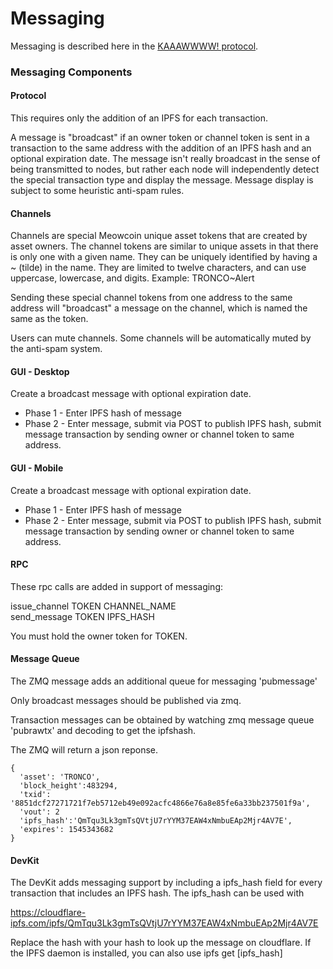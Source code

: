 # Messaging

Messaging is described here in the [KAAAWWWW! protocol](https://medium.com/@tronblack/meowcoin-kaaawww-2f72077aece).

### Messaging Components
#### Protocol
This requires only the addition of an IPFS for each transaction.  

A message is "broadcast" if an owner token or channel token is sent in a transaction to the same address with the addition of an IPFS hash and an optional expiration date.  The message isn't really broadcast in the sense of being transmitted to nodes, but rather each node will independently detect the special transaction type and display the message.  Message display is subject to some heuristic anti-spam rules.

#### Channels
Channels are special Meowcoin unique asset tokens that are created by asset owners.  The channel tokens are similar to unique assets in that there is only one with a given name.  They can be uniquely identified by having a ~ (tilde) in the name.  They are limited to twelve characters, and can use uppercase, lowercase, and digits. Example: TRONCO~Alert

Sending these special channel tokens from one address to the same address will "broadcast" a message on the channel, which is named the same as the token.

Users can mute channels.  Some channels will be automatically muted by the anti-spam system.

#### GUI - Desktop

Create a broadcast message with optional expiration date.
* Phase 1 - Enter IPFS hash of message
* Phase 2 - Enter message, submit via POST to publish IPFS hash, submit message transaction by sending owner or channel token to same address.

#### GUI - Mobile

Create a broadcast message with optional expiration date.
* Phase 1 - Enter IPFS hash of message
* Phase 2 - Enter message, submit via POST to publish IPFS hash, submit message transaction by sending owner or channel token to same address.

#### RPC

These rpc calls are added in support of messaging:

issue_channel TOKEN CHANNEL_NAME  
send_message TOKEN IPFS_HASH

You must hold the owner token for TOKEN.


#### Message Queue

The ZMQ message adds an additional queue for messaging 'pubmessage'

Only broadcast messages should be published via zmq.

Transaction messages can be obtained by watching zmq message queue 'pubrawtx' and decoding to get the ipfshash.

The ZMQ will return a json reponse.
```
{
  'asset': 'TRONCO',
  'block_height':483294,
  'txid': '8851dcf27271721f7eb5712eb49e092acfc4866e76a8e85fe6a33bb237501f9a',
  'vout': 2
  'ipfs_hash':'QmTqu3Lk3gmTsQVtjU7rYYM37EAW4xNmbuEAp2Mjr4AV7E',
  'expires': 1545343682
}
```

#### DevKit

The DevKit adds messaging support by including a ipfs_hash field for every transaction that includes an IPFS hash.  The ipfs_hash can be used with 

https://cloudflare-ipfs.com/ipfs/QmTqu3Lk3gmTsQVtjU7rYYM37EAW4xNmbuEAp2Mjr4AV7E

Replace the hash with your hash to look up the message on cloudflare.
If the IPFS daemon is installed, you can also use ipfs get [ipfs_hash]








